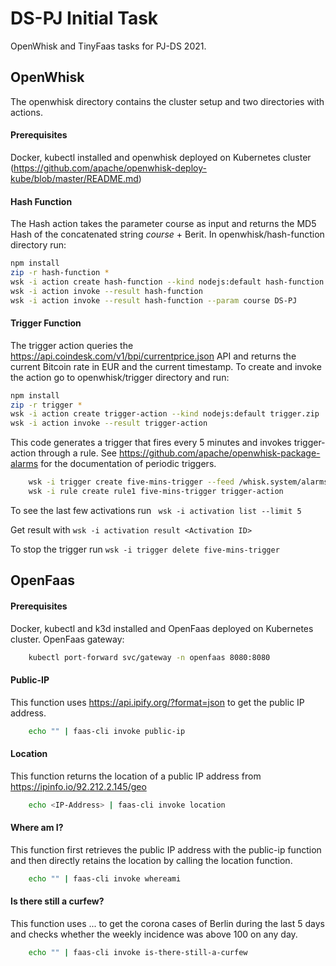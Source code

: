 # DS-PJ Initial Task

OpenWhisk and TinyFaas tasks for PJ-DS 2021.

## OpenWhisk
The openwhisk directory contains the cluster setup and two directories with actions. 

#### Prerequisites
Docker, kubectl installed and openwhisk deployed on Kubernetes cluster (https://github.com/apache/openwhisk-deploy-kube/blob/master/README.md)

#### Hash Function
The Hash action takes the parameter course as input and returns the MD5 Hash of the concatenated string *course* + Berit.
In openwhisk/hash-function directory run:
```bash
npm install
zip -r hash-function *
wsk -i action create hash-function --kind nodejs:default hash-function.zip
wsk -i action invoke --result hash-function
wsk -i action invoke --result hash-function --param course DS-PJ
```

#### Trigger Function
The trigger action queries the https://api.coindesk.com/v1/bpi/currentprice.json API and returns the current Bitcoin rate in EUR and the current timestamp. To create and invoke the action go to openwhisk/trigger directory and run:
```bash
npm install
zip -r trigger *
wsk -i action create trigger-action --kind nodejs:default trigger.zip
wsk -i action invoke --result trigger-action
```

This code generates a trigger that fires every 5 minutes and invokes trigger-action through a rule. See https://github.com/apache/openwhisk-package-alarms for the documentation of periodic triggers.

```bash
    wsk -i trigger create five-mins-trigger --feed /whisk.system/alarms/interval --param minutes 5
    wsk -i rule create rule1 five-mins-trigger trigger-action
```
To see the last few activations run ``` wsk -i activation list --limit 5```

Get result with ```wsk -i activation result <Activation ID>```

To stop the trigger run ``` wsk -i trigger delete five-mins-trigger ```


## OpenFaas
#### Prerequisites
Docker, kubectl and k3d installed and OpenFaas deployed on Kubernetes cluster. 
OpenFaas gateway:
```bash
    kubectl port-forward svc/gateway -n openfaas 8080:8080
```

#### Public-IP
This function uses https://api.ipify.org/?format=json to get the public IP address.
```bash
    echo "" | faas-cli invoke public-ip
```

#### Location
This function returns the location of a public IP address from https://ipinfo.io/92.212.2.145/geo
```bash
    echo <IP-Address> | faas-cli invoke location
```

#### Where am I?
This function first retrieves the public IP address with the public-ip function and then directly retains the location by calling the location function. 
```bash
    echo "" | faas-cli invoke whereami
```

#### Is there still a curfew?
This function uses ... to get the corona cases of Berlin during the last 5 days and checks whether the weekly incidence was above 100 on any day.
```bash
    echo "" | faas-cli invoke is-there-still-a-curfew
```
